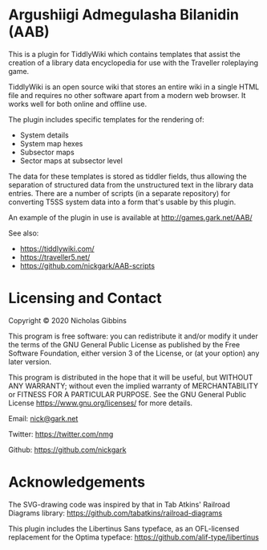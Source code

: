 # Argushiigi Admegulasha Bilanidin (AAB)

This is a plugin for TiddlyWiki which contains templates that assist the creation of a library data encyclopedia for use with the Traveller roleplaying game.

TiddlyWiki is an open source wiki that stores an entire wiki in a single HTML file and requires no other software apart from a modern web browser. It works well for both online and offline use.

The plugin includes specific templates for the rendering of:

* System details
* System map hexes
* Subsector maps
* Sector maps at subsector level

The data for these templates is stored as tiddler fields, thus allowing the separation of structured data from the unstructured text in the library data entries. There are a number of scripts (in a separate repository) for converting T5SS system data into a form that's usable by this plugin.

An example of the plugin in use is available at http://games.gark.net/AAB/

See also:

* https://tiddlywiki.com/
* https://traveller5.net/
* https://github.com/nickgark/AAB-scripts

# Licensing and Contact

Copyright © 2020 Nicholas Gibbins

This program is free software: you can redistribute it and/or modify it under the terms of the GNU General Public License as published by the Free Software Foundation, either version 3 of the License, or (at your option) any later version.

This program is distributed in the hope that it will be useful, but WITHOUT ANY WARRANTY; without even the implied warranty of MERCHANTABILITY or FITNESS FOR A PARTICULAR PURPOSE.  See the GNU General Public License https://www.gnu.org/licenses/ for more details.

Email: nick@gark.net

Twitter: https://twitter.com/nmg

Github: https://github.com/nickgark

# Acknowledgements

The SVG-drawing code was inspired by that in Tab Atkins' Railroad Diagrams library: https://github.com/tabatkins/railroad-diagrams

This plugin includes the Libertinus Sans typeface, as an OFL-licensed replacement for the Optima typeface: https://github.com/alif-type/libertinus

